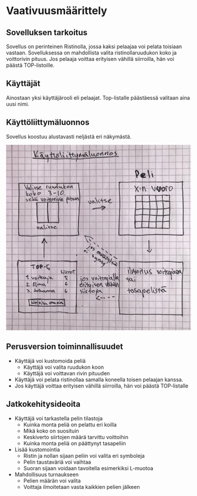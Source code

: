 # Vaativuusmäärittely

## Sovelluksen tarkoitus 

Sovellus on perinteinen Ristinolla, jossa kaksi pelaajaa voi pelata toisiaan vastaan. Sovelluksessa on mahdollista valita ristinollaruudukon koko ja voittorivin pituus.
Jos pelaaja voittaa erityisen vähillä siirroilla, hän voi päästä TOP-listoille.

## Käyttäjät

Ainostaan yksi käyttäjärooli eli pelaajat. Top-listalle päästäessä valitaan aina uusi nimi.

## Käyttöliittymäluonnos

Sovellus koostuu alustavasti neljästä eri näkymästä.

![alt-text](https://raw.githubusercontent.com/elmanevala/ot-harjoitustyo/master/dokumentaatio/kayttoliittymaluonnos.jpg)


## Perusversion toiminnallisuudet

* Käyttäjä voi kustomoida peliä
  * Käyttäjä voi valita ruudukon koon
  * Käyttäjä voi voittavan rivin pituuden
* Käyttäjä voi pelata ristinollaa samalla koneella toisen pelaajan kanssa.
* Jos käyttäjä voittaa erityisen vähillä siirroilla, hän voi päästä TOP-listalle


## Jatkokehitysideoita

* Käyttäjä voi tarkastella pelin tilastoja
  * Kuinka monta peliä on pelattu eri koilla
  * Mikä koko on suosituin
  * Keskiverto siirtojen määrä tarvittu voittoihin
  * Kuinka monta peliä on päättynyt tasapeliin
* Lisää kustomointia
  * Ristin ja nollan sijaan peliin voi valita eri symboleja
  * Pelin taustaväriä voi vaihtaa
  * Suoran sijaan voidaan tavoitella esimerkiksi L-muotoa
* Mahdollisuus turnaukseen
  * Pelien määrän voi valita
  * Voittaja ilmoitetaan vasta kaikkien pelien jälkeen
